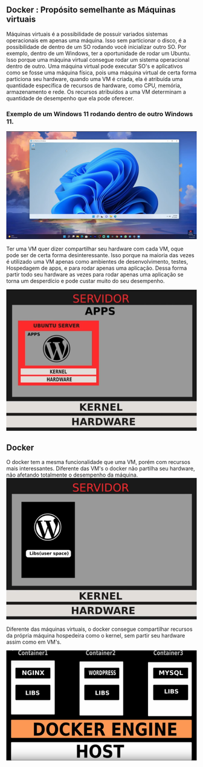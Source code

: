 ## Docker : Propósito semelhante as Máquinas virtuais
Máquinas virtuais é a possibilidade de possuir variados sistemas operacionais em apenas uma máquina. Isso sem particionar o disco, é a possibilidade de dentro de um SO rodando você inicializar outro SO.
Por exemplo, dentro de um Windows, ter a oportunidade de rodar um Ubuntu.
Isso porque uma máquina virtual consegue rodar um sistema operacional dentro de outro.
Uma máquina virtual pode executar SO's e aplicativos como se fosse uma máquina física, pois uma máquina virtual de certa forma particiona seu hardware, quando uma VM é criada, ela é atribuída uma quantidade específica de recursos de hardware, como CPU, memória, armazenamento e rede. Os recursos atribuídos a uma VM determinam a quantidade de desempenho que ela pode oferecer.
### Exemplo de um Windows 11 rodando dentro de outro Windows 11.
![img](./assets/vm.png)

Ter uma VM quer dizer compartilhar seu hardware com cada VM, oque pode ser de certa forma desinteressante.
Isso porque na maioria das vezes é utilizado uma VM apenas como ambientes de desenvolvimento, testes, Hospedagem de apps, e para rodar apenas uma aplicação.
Dessa forma partir todo seu hardware as vezes para rodar apenas uma aplicação se torna um desperdício e pode custar muito do seu desempenho.

![vm](/assets/vms.png)

## Docker
O docker tem a mesma funcionalidade que uma VM, porém com recursos mais interessantes.
Diferente das VM's o docker não partilha seu hardware, não afetando totalmente o desempenho da máquina.
![docker](./assets/docker)

Diferente das máquinas virtuais, o docker consegue compartilhar recursos da própria máquina hospedeira como o kernel, sem partir seu hardware assim como em VM's. 

![dockers](./assets/dockers)
